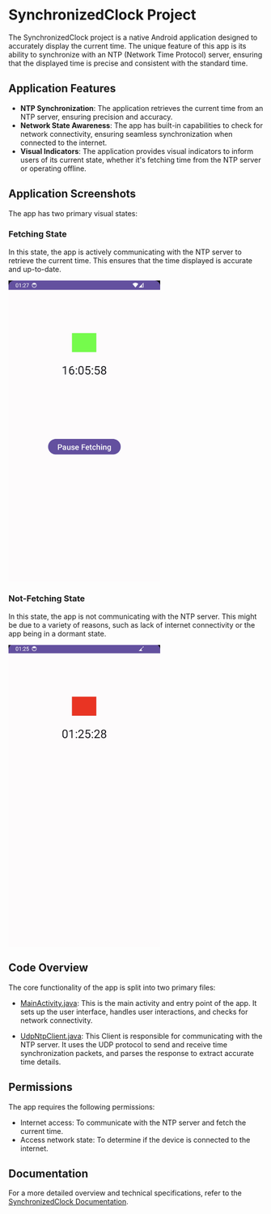 # SynchronizedClock Project

The SynchronizedClock project is a native Android application designed to accurately display the current time. The unique feature of this app is its ability to synchronize with an NTP (Network Time Protocol) server, ensuring that the displayed time is precise and consistent with the standard time.

## Application Features

- **NTP Synchronization**: The application retrieves the current time from an NTP server, ensuring precision and accuracy.
- **Network State Awareness**: The app has built-in capabilities to check for network connectivity, ensuring seamless synchronization when connected to the internet.
- **Visual Indicators**: The application provides visual indicators to inform users of its current state, whether it's fetching time from the NTP server or operating offline.

## Application Screenshots

The app has two primary visual states:

### Fetching State
<div>
    <p>In this state, the app is actively communicating with the NTP server to retrieve the current time. This ensures that the time displayed is accurate and up-to-date.</p>
    <img src="images/application_systemtime_with_ntp.png" alt="Application Fetching" width="300" align="left"/>
    <br clear="both"/>
</div>

### Not-Fetching State
<div>
    <p>In this state, the app is not communicating with the NTP server. This might be due to a variety of reasons, such as lack of internet connectivity or the app being in a dormant state.</p>
    <img src="images/application_no_internet_with_0_offset.png" alt="Application Not Fetching" width="300" align="left"/>
    <br clear="both"/>
</div>


## Code Overview

The core functionality of the app is split into two primary files:

- [MainActivity.java](app/src/main/java/com/clockwise/synchronizedclock/MainActivity.java): This is the main activity and entry point of the app. It sets up the user interface, handles user interactions, and checks for network connectivity.

- [UdpNtpClient.java](app/src/main/java/com/clockwise/synchronizedclock/UdpNtpClient.java): This Client is responsible for communicating with the NTP server. It uses the UDP protocol to send and receive time synchronization packets, and parses the response to extract accurate time details.

## Permissions

The app requires the following permissions:
- Internet access: To communicate with the NTP server and fetch the current time.
- Access network state: To determine if the device is connected to the internet.

## Documentation

For a more detailed overview and technical specifications, refer to the [SynchronizedClock Documentation](documentation/SynchronizedClock.pdf).
